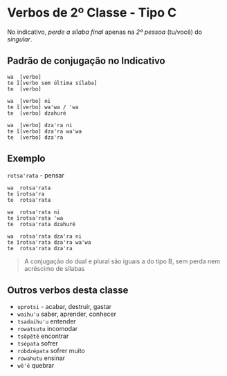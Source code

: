 # Verbos de 2º Classe - Tipo C

No indicativo, *perde a sílaba final* apenas na *2º pessoa* (tu/você) do *singular*.

## Padrão de conjugação no Indicativo

```text
wa  [verbo]
te ĩ[verbo sem última sílaba]
te  [verbo]

wa  [verbo] ni
te ĩ[verbo] waꞌwa / ꞌwa 
te  [verbo] dzahuré 

wa  [verbo] dzaꞌra ni
te ĩ[verbo] dzaꞌra waꞌwa
te  [verbo] dzaꞌra
```

## Exemplo

`rotsaꞌrata` - pensar

```text
wa  rotsaꞌrata
te ĩrotsaꞌra
te  rotsaꞌrata

wa  rotsaꞌrata ni
te ĩrotsaꞌrata ꞌwa 
te  rotsaꞌrata dzahuré 

wa  rotsaꞌrata dzaꞌra ni
te ĩrotsaꞌrata dzaꞌra waꞌwa
te  rotsaꞌrata dzaꞌra
```

> A conjugação do dual e plural são iguais a do tipo B, sem perda nem acréscimo de sílabas

## Outros verbos desta classe

- `uprotsi` - acabar, destruir, gastar
- `waihu'u` saber, aprender, conhecer
- `tsadaihuꞌu` entender
- `rowatsutu` incomodar
- `tsõpẽtẽ` encontrar
- `tsépata` sofrer
- `robdzépata` sofrer muito
- `rowahutu` ensinar
- `wẽꞌẽ` quebrar
